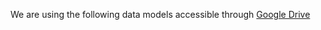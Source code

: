 We are using the following data models accessible through [Google Drive](https://docs.google.com/folder/d/0B2khyjALkRHMR0duanVoMFRrSmc/edit?usp=sharing)
